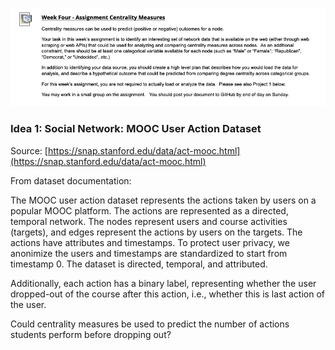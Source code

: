 ![](https://github.com/josh1den/DATA620-GROUP/blob/main/HW1/IMG/ASSIGNMENT.png)

### Idea 1: Social Network: MOOC User Action Dataset

Source: [https://snap.stanford.edu/data/act-mooc.html](https://snap.stanford.edu/data/act-mooc.html)

From dataset documentation:

The MOOC user action dataset represents the actions taken by users on a popular MOOC platform. The actions are represented as a directed, temporal network. The nodes represent users and course activities (targets), and edges represent the actions by users on the targets. The actions have attributes and timestamps. To protect user privacy, we anonimize the users and timestamps are standardized to start from timestamp 0. The dataset is directed, temporal, and attributed.

Additionally, each action has a binary label, representing whether the user dropped-out of the course after this action, i.e., whether this is last action of the user.

Could centrality measures be used to predict the number of actions students perform before dropping out? 
